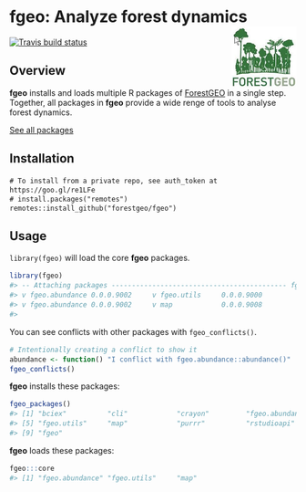 
<!-- README.md is generated from README.Rmd. Please edit that file -->
fgeo: Analyze forest dynamics <img src="inst/figures/logo.png" align="right" />
===============================================================================

[![Travis build status](https://travis-ci.org/forestgeo/fgeo.svg?branch=master)](https://travis-ci.org/forestgeo/fgeo)

Overview
--------

**fgeo** installs and loads multiple R packages of [ForestGEO](http://www.forestgeo.si.edu/) in a single step. Together, all packages in **fgeo** provide a wide renge of tools to analyse forest dynamics.

[See all packages](https://forestgeo.github.io/fgeo/reference/index.html)

Installation
------------

    # To install from a private repo, see auth_token at https://goo.gl/re1LFe
    # install.packages("remotes")
    remotes::install_github("forestgeo/fgeo")

Usage
-----

`library(fgeo)` will load the core **fgeo** packages.

``` r
library(fgeo)
#> -- Attaching packages ------------------------------------------- fgeo 0.0.0.9000 --
#> v fgeo.abundance 0.0.0.9002     v fgeo.utils     0.0.0.9000
#> v fgeo.abundance 0.0.0.9002     v map            0.0.0.9008
#> 
```

You can see conflicts with other packages with `fgeo_conflicts()`.

``` r
# Intentionally creating a conflict to show it
abundance <- function() "I conflict with fgeo.abundance::abundance()"
fgeo_conflicts()
```

**fgeo** installs these packages:

``` r
fgeo_packages()
#> [1] "bciex"          "cli"            "crayon"         "fgeo.abundance"
#> [5] "fgeo.utils"     "map"            "purrr"          "rstudioapi"    
#> [9] "fgeo"
```

**fgeo** loads these packages:

``` r
fgeo:::core
#> [1] "fgeo.abundance" "fgeo.utils"     "map"
```
